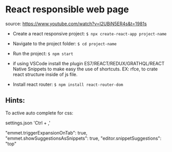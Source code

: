 # React responsible web page

source: https://www.youtube.com/watch?v=I2UBjN5ER4s&t=1981s

- Create a react responsive project:
`$ npx create-react-app project-name`

- Navigate to the project folder:
`$ cd project-name`

- Run the project:
`$ npm start`

- if using VSCode install the plugin ES7/REACT/REDUX/GRATHQL/REACT Native Snippets
to make easy the use of shortcuts. EX: rfce, to crate react structure inside of js file.


- Install react router:
`$ npm install react-router-dom`




## Hints:
To active auto complete for css:

settings.json 'Ctrl + ,'

"emmet.triggerExpansionOnTab": true,
"emmet.showSuggestionsAsSnippets": true,
"editor.snippetSuggestions": "top"


```